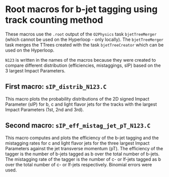 # Root macros for b-jet tagging using track counting method

These macros use the ```.root``` output of the ```O2Physics``` task ```bjetTreeMerger``` (which cannot be used on the Hyperloop - only locally). The ```bjetTreeMerger``` task merges the TTrees created with the task ```bjetTreeCreator``` which can be used on the Hyperloop.

```N123``` is written in the names of the macros because they were created to compare different distribution (efficiencies, mistaggings, sIP) based on the 3 largest Impact Parameters.

## First macro: ```sIP_distrib_N123.C```

This macro plots the probability distributions of the 2D signed Impact Parameter (sIP) for b, c and light flavor jets for the tracks with the largest Impact Parameters (1st, 2nd and 3rd).


## Second macro: ```sIP_eff_mistag_jet_pT_N123.C```

This macro computes and plots the efficiency of the b-jet tagging and the mistagging rates for c and light flavor jets for the three largest Impact Parameters against the jet transverse momentum (pT). The efficiency of the tagger is the number of b-jets tagged as b over the total number of b-jets. The mistagging rate of the tagger is the number of c- or lf-jets tagged as b over the total number of c- or lf-jets respectively. Binomial errors were used.